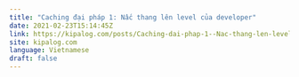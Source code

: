 ```yaml
---
title: "Caching đại pháp 1: Nấc thang lên level của developer"
date: 2021-02-23T15:14:45Z
link: https://kipalog.com/posts/Caching-dai-phap-1--Nac-thang-len-level-cua-developer?utm_medium=RSS&utm_source=news.12bit.vn
site: kipalog.com
language: Vietnamese
draft: false
---
```

